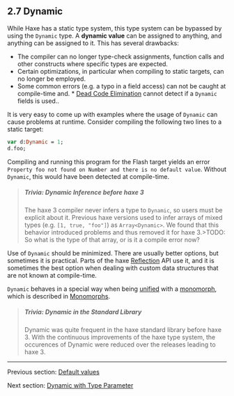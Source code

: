 ## 2.7 Dynamic

While Haxe has a static type system, this type system can be bypassed by using the `Dynamic` type. A **dynamic value** can be assigned to anything, and anything can be assigned to it. This has several drawbacks:



* The compiler can no longer type-check assignments, function calls and other constructs where specific types are expected.
* Certain optimizations, in particular when compiling to static targets, can no longer be employed.
* Some common errors (e.g. a typo in a field access) can not be caught at compile-time and.
        * [Dead Code Elimination](7.6-Dead_Code_Elimination.md) cannot detect if a `Dynamic` fields is used..


It is very easy to come up with examples where the usage of `Dynamic` can cause problems at runtime. Consider compiling the following two lines to a static target:

```haxe
var d:Dynamic = 1;
d.foo;
```
Compiling and running this program for the Flash target yields an error `Property foo not found on Number and there is no default value`. Without `Dynamic`, this would have been detected at compile-time.

> ##### Trivia: Dynamic Inference before haxe 3
>
> The haxe 3 compiler never infers a type to `Dynamic`, so users must be explicit about it. Previous haxe versions used to infer arrays of mixed types (e.g. `[1, true, "foo"]`) as `Array<Dynamic>`. We found that this behavior introduced problems and thus removed it for haxe 3.>TODO: So what is the type of that array, or is it a compile error now?

Use of `Dynamic` should be minimized.  There are usually better options, but sometimes it is practical. Parts of the haxe [Reflection](6.6-Reflection.md) API use it, and it is sometimes the best option when dealing with custom data structures that are not known at compile-time.

`Dynamic` behaves in a special way when being [unified](3.5-Unification.md) with a [monomorph](2.9-Monomorph.md), which is described in [Monomorphs](3.5.3-Monomorphs.md).

> ##### Trivia: Dynamic in the Standard Library
>
> Dynamic was quite frequent in the haxe standard library before haxe 3. With the continuous improvements of the haxe type system, the occurences of Dynamic were reduced over the releases leading to haxe 3.

---

Previous section: [Default values](2.6.2-Default_values.md)

Next section: [Dynamic with Type Parameter](2.7.1-Dynamic_with_Type_Parameter.md)